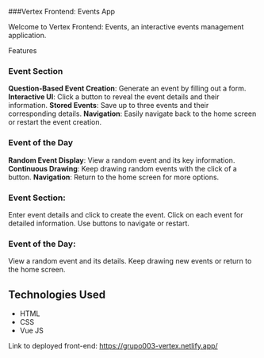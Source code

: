 ###Vertex Frontend: Events App

Welcome to Vertex Frontend: Events, an interactive events management application.

Features
### Event Section
**Question-Based Event Creation**: Generate an event by filling out a form.
**Interactive UI**: Click a button to reveal the event details and their information.
**Stored Events**: Save up to three events and their corresponding details.
**Navigation**: Easily navigate back to the home screen or restart the event creation.

### Event of the Day
**Random Event Display**: View a random event and its key information.
**Continuous Drawing**: Keep drawing random events with the click of a button.
**Navigation**: Return to the home screen for more options.

### Event Section:
Enter event details and click to create the event.
Click on each event for detailed information.
Use buttons to navigate or restart.

### Event of the Day:
View a random event and its details.
Keep drawing new events or return to the home screen.

## Technologies Used
- HTML
- CSS
- Vue JS

Link to deployed front-end: https://grupo003-vertex.netlify.app/

